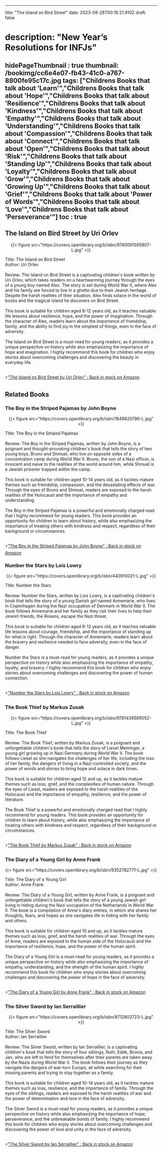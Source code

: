
---
title: "The Island on Bird Street"
date: 2023-08-28T00:16:21.910Z
draft: false
# description: "New Year’s Resolutions for INFJs"
hidePageThumbnail : true
thumbnail: /bookimg/cc6e4e07-fb43-41c0-a767-8800fe95c17c.jpg
tags: ["Childrens Books that talk about 'Learn'","Childrens Books that talk about 'Hope'","Childrens Books that talk about 'Resilience'","Childrens Books that talk about 'Kindness'","Childrens Books that talk about 'Empathy'","Childrens Books that talk about 'Understanding'","Childrens Books that talk about 'Compassion'","Childrens Books that talk about 'Connect'","Childrens Books that talk about 'Open'","Childrens Books that talk about 'Risk'","Childrens Books that talk about 'Standing Up'","Childrens Books that talk about 'Loyalty'","Childrens Books that talk about 'Grow'","Childrens Books that talk about 'Growing Up'","Childrens Books that talk about 'Grief'","Childrens Books that talk about 'Power of Words'","Childrens Books that talk about 'Love'","Childrens Books that talk about 'Perseverance'"]
toc : true
---
## The Island on Bird Street by Uri Orlev

<center>
{{< figure src="https://covers.openlibrary.org/b/isbn/9780091595807-L.jpg" >}}
</center>

Title: The Island on Bird Street</br>
Author: Uri Orlev</br></br>
Review: The Island on Bird Street is a captivating children's book written by Uri Orlev, which takes readers on a heartwarming journey through the eyes of a young boy named Alex. The story is set during World War II, where Alex and his family are forced to live in a ghetto due to their Jewish heritage. Despite the harsh realities of their situation, Alex finds solace in the world of books and the magical island he discovers on Bird Street.</br></br>
This book is suitable for children aged 8-12 years old, as it teaches valuable life lessons about resilience, hope, and the power of imagination. Through the character of Alex, readers learn about the importance of friendship, family, and the ability to find joy in the simplest of things, even in the face of adversity.</br></br>
The Island on Bird Street is a must-read for young readers, as it provides a unique perspective on history while also emphasizing the importance of hope and imagination. I highly recommend this book for children who enjoy stories about overcoming challenges and discovering the beauty in everyday life.</br></br>

<p>⚡<a id="aflink" href="https://www.amazon.com/gp/search?ie=UTF8&tag=klayu00-20&linkCode=ur2&linkId=6639bed89a8ad8dd2705e40644eb43d3&camp=1789&creative=9325&index=books&keywords=The Island on Bird Street by Uri Orlev" class="one" target="_blank" title='"The Island on Bird Street by Uri Orlev" : Back in stock on Amazon'>"The Island on Bird Street by Uri Orlev" : Back in stock on Amazon</a></p>

## Related Books
### The Boy in the Striped Pajamas by John Boyne
<center>
{{< figure src="https://covers.openlibrary.org/b/isbn/1849920796-L.jpg" >}}
</center>

Title: The Boy in the Striped Pajamas</br></br>
Review: The Boy in the Striped Pajamas, written by John Boyne, is a poignant and thought-provoking children's book that tells the story of two young boys, Bruno and Shmuel, who live on opposite sides of a concentration camp during World War II. Bruno, the son of a Nazi officer, is innocent and naive to the realities of the world around him, while Shmuel is a Jewish prisoner trapped within the camp.</br></br>
This book is suitable for children aged 10-14 years old, as it tackles mature themes such as friendship, compassion, and the devastating effects of war. Through the eyes of Bruno and Shmuel, readers are exposed to the harsh realities of the Holocaust and the importance of empathy and understanding.</br></br>
The Boy in the Striped Pajamas is a powerful and emotionally charged read that I highly recommend for young readers. This book provides an opportunity for children to learn about history, while also emphasizing the importance of treating others with kindness and respect, regardless of their background or circumstances.</br></br>

<p>⚡<a id="aflink" href="https://www.amazon.com/gp/search?ie=UTF8&tag=klayu00-20&linkCode=ur2&linkId=6639bed89a8ad8dd2705e40644eb43d3&camp=1789&creative=9325&index=books&keywords=The Boy in the Striped Pajamas by John Boyne" class="one" target="_blank" title='"The Boy in the Striped Pajamas by John Boyne" : Back in stock on Amazon'>"The Boy in the Striped Pajamas by John Boyne" : Back in stock on Amazon</a></p>

### Number the Stars by Lois Lowry
<center>
{{< figure src="https://covers.openlibrary.org/b/isbn/440910021-L.jpg" >}}
</center>

Title: Number the Stars</br></br>
Review: Number the Stars, written by Lois Lowry, is a captivating children's book that tells the story of a young Danish girl named Annemarie, who lives in Copenhagen during the Nazi occupation of Denmark in World War II. The book follows Annemarie and her family as they risk their lives to help their Jewish friends, the Rosens, escape the Nazi threat.</br></br>
This book is suitable for children aged 8-12 years old, as it teaches valuable life lessons about courage, friendship, and the importance of standing up for what is right. Through the character of Annemarie, readers learn about the bravery and resilience needed to face adversity, even in the face of danger.</br></br>
Number the Stars is a must-read for young readers, as it provides a unique perspective on history while also emphasizing the importance of empathy, loyalty, and bravery. I highly recommend this book for children who enjoy stories about overcoming challenges and discovering the power of human connection.</br></br>

<p>⚡<a id="aflink" href="https://www.amazon.com/gp/search?ie=UTF8&tag=klayu00-20&linkCode=ur2&linkId=6639bed89a8ad8dd2705e40644eb43d3&camp=1789&creative=9325&index=books&keywords=Number the Stars by Lois Lowry" class="one" target="_blank" title='"Number the Stars by Lois Lowry" : Back in stock on Amazon'>"Number the Stars by Lois Lowry" : Back in stock on Amazon</a></p>

### The Book Thief by Markus Zusak
<center>
{{< figure src="https://covers.openlibrary.org/b/isbn/9781439589052-L.jpg" >}}
</center>

Title: The Book Thief</br></br>
Review: The Book Thief, written by Markus Zusak, is a poignant and unforgettable children's book that tells the story of Liesel Meminger, a young girl growing up in Nazi Germany during World War II. The book follows Liesel as she navigates the challenges of her life, including the loss of her family, the dangers of living in a Nazi-controlled society, and the power of words and stories to bring hope and solace in dark times.</br></br>
This book is suitable for children aged 12 and up, as it tackles mature themes such as loss, grief, and the complexities of human nature. Through the eyes of Liesel, readers are exposed to the harsh realities of the Holocaust and the importance of empathy, resilience, and the power of literature.</br></br>
The Book Thief is a powerful and emotionally charged read that I highly recommend for young readers. This book provides an opportunity for children to learn about history, while also emphasizing the importance of treating others with kindness and respect, regardless of their background or circumstances.</br></br>

<p>⚡<a id="aflink" href="https://www.amazon.com/gp/search?ie=UTF8&tag=klayu00-20&linkCode=ur2&linkId=6639bed89a8ad8dd2705e40644eb43d3&camp=1789&creative=9325&index=books&keywords=The Book Thief by Markus Zusak" class="one" target="_blank" title='"The Book Thief by Markus Zusak" : Back in stock on Amazon'>"The Book Thief by Markus Zusak" : Back in stock on Amazon</a></p>

### The Diary of a Young Girl by Anne Frank
<center>
{{< figure src="https://covers.openlibrary.org/b/isbn/9352782771-L.jpg" >}}
</center>

Title: The Diary of a Young Girl</br>
Author: Anne Frank</br></br>
Review: The Diary of a Young Girl, written by Anne Frank, is a poignant and unforgettable children's book that tells the story of a young Jewish girl living in hiding during the Nazi occupation of the Netherlands in World War II. The book is a compilation of Anne's diary entries, in which she shares her thoughts, fears, and hopes as she navigates life in hiding with her family and others.</br></br>
This book is suitable for children aged 10 and up, as it tackles mature themes such as loss, grief, and the harsh realities of war. Through the eyes of Anne, readers are exposed to the human side of the Holocaust and the importance of resilience, hope, and the power of the human spirit.</br></br>
The Diary of a Young Girl is a must-read for young readers, as it provides a unique perspective on history while also emphasizing the importance of empathy, understanding, and the strength of the human spirit. I highly recommend this book for children who enjoy stories about overcoming challenges and discovering the power of hope in the face of adversity.</br></br>

<p>⚡<a id="aflink" href="https://www.amazon.com/gp/search?ie=UTF8&tag=klayu00-20&linkCode=ur2&linkId=6639bed89a8ad8dd2705e40644eb43d3&camp=1789&creative=9325&index=books&keywords=The Diary of a Young Girl by Anne Frank" class="one" target="_blank" title='"The Diary of a Young Girl by Anne Frank" : Back in stock on Amazon'>"The Diary of a Young Girl by Anne Frank" : Back in stock on Amazon</a></p>

### The Silver Sword by Ian Serraillier
<center>
{{< figure src="https://covers.openlibrary.org/b/isbn/8712803723-L.jpg" >}}
</center>

Title: The Silver Sword</br>
Author: Ian Serraillier</br></br>
Review: The Silver Sword, written by Ian Serraillier, is a captivating children's book that tells the story of four siblings, Ruth, Edek, Bronia, and Jan, who are left to fend for themselves after their parents are taken away by the Nazis during World War II. The book follows their journey as they navigate the dangers of war-torn Europe, all while searching for their missing parents and trying to stay together as a family.</br></br>
This book is suitable for children aged 10-14 years old, as it tackles mature themes such as loss, resilience, and the importance of family. Through the eyes of the siblings, readers are exposed to the harsh realities of war and the power of determination and love in the face of adversity.</br></br>
The Silver Sword is a must-read for young readers, as it provides a unique perspective on history while also emphasizing the importance of hope, perseverance, and the unbreakable bonds of family. I highly recommend this book for children who enjoy stories about overcoming challenges and discovering the power of love and unity in the face of adversity.</br></br>

<p>⚡<a id="aflink" href="https://www.amazon.com/gp/search?ie=UTF8&tag=klayu00-20&linkCode=ur2&linkId=6639bed89a8ad8dd2705e40644eb43d3&camp=1789&creative=9325&index=books&keywords=The Silver Sword by Ian Serraillier" class="one" target="_blank" title='"The Silver Sword by Ian Serraillier" : Back in stock on Amazon'>"The Silver Sword by Ian Serraillier" : Back in stock on Amazon</a></p>
